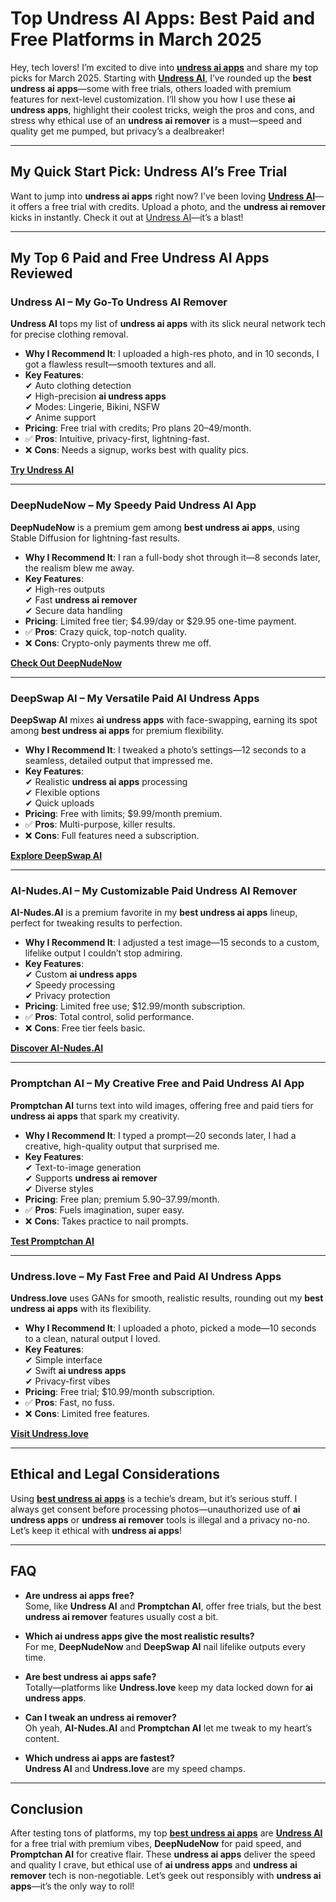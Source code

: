 # Top Undress AI Apps: Best Paid and Free Platforms in March 2025

Hey, tech lovers! I’m excited to dive into **[undress ai apps](https://bit.ly/top10-ai-tools)** and share my top picks for March 2025. Starting with **[Undress AI](https://bit.ly/top10-ai-tools)**, I’ve rounded up the **best undress ai apps**—some with free trials, others loaded with premium features for next-level customization. I’ll show you how I use these **ai undress apps**, highlight their coolest tricks, weigh the pros and cons, and stress why ethical use of an **undress ai remover** is a must—speed and quality get me pumped, but privacy’s a dealbreaker!

---

## My Quick Start Pick: Undress AI’s Free Trial

Want to jump into **undress ai apps** right now? I’ve been loving **[Undress AI](https://undress.app/)**—it offers a free trial with credits. Upload a photo, and the **undress ai remover** kicks in instantly. Check it out at [Undress AI](https://undress.app/)—it’s a blast!

---

## My Top 6 Paid and Free Undress AI Apps Reviewed

### **Undress AI – My Go-To Undress AI Remover**

**Undress AI** tops my list of **undress ai apps** with its slick neural network tech for precise clothing removal.

- **Why I Recommend It**: I uploaded a high-res photo, and in 10 seconds, I got a flawless result—smooth textures and all.
- **Key Features**:  
  ✔ Auto clothing detection  
  ✔ High-precision **ai undress apps**  
  ✔ Modes: Lingerie, Bikini, NSFW  
  ✔ Anime support  
- **Pricing**: Free trial with credits; Pro plans $20–$49/month.  
- ✅ **Pros**: Intuitive, privacy-first, lightning-fast.  
- ❌ **Cons**: Needs a signup, works best with quality pics.  

**[Try Undress AI](https://undress.app/)**

---

### **DeepNudeNow – My Speedy Paid Undress AI App**

**DeepNudeNow** is a premium gem among **best undress ai apps**, using Stable Diffusion for lightning-fast results.

- **Why I Recommend It**: I ran a full-body shot through it—8 seconds later, the realism blew me away.
- **Key Features**:  
  ✔ High-res outputs  
  ✔ Fast **undress ai remover**  
  ✔ Secure data handling  
- **Pricing**: Limited free tier; $4.99/day or $29.95 one-time payment.  
- ✅ **Pros**: Crazy quick, top-notch quality.  
- ❌ **Cons**: Crypto-only payments threw me off.  

**[Check Out DeepNudeNow](https://bit.ly/top10-ai-tools)**

---

### **DeepSwap AI – My Versatile Paid AI Undress Apps**

**DeepSwap AI** mixes **ai undress apps** with face-swapping, earning its spot among **best undress ai apps** for premium flexibility.

- **Why I Recommend It**: I tweaked a photo’s settings—12 seconds to a seamless, detailed output that impressed me.
- **Key Features**:  
  ✔ Realistic **undress ai apps** processing  
  ✔ Flexible options  
  ✔ Quick uploads  
- **Pricing**: Free with limits; $9.99/month premium.  
- ✅ **Pros**: Multi-purpose, killer results.  
- ❌ **Cons**: Full features need a subscription.  

**[Explore DeepSwap AI](https://bit.ly/top10-ai-tools)**

---

### **AI-Nudes.AI – My Customizable Paid Undress AI Remover**

**AI-Nudes.AI** is a premium favorite in my **best undress ai apps** lineup, perfect for tweaking results to perfection.

- **Why I Recommend It**: I adjusted a test image—15 seconds to a custom, lifelike output I couldn’t stop admiring.
- **Key Features**:  
  ✔ Custom **ai undress apps**  
  ✔ Speedy processing  
  ✔ Privacy protection  
- **Pricing**: Limited free use; $12.99/month subscription.  
- ✅ **Pros**: Total control, solid performance.  
- ❌ **Cons**: Free tier feels basic.  

**[Discover AI-Nudes.AI](https://bit.ly/top10-ai-tools)**

---

### **Promptchan AI – My Creative Free and Paid Undress AI App**

**Promptchan AI** turns text into wild images, offering free and paid tiers for **undress ai apps** that spark my creativity.

- **Why I Recommend It**: I typed a prompt—20 seconds later, I had a creative, high-quality output that surprised me.
- **Key Features**:  
  ✔ Text-to-image generation  
  ✔ Supports **undress ai remover**  
  ✔ Diverse styles  
- **Pricing**: Free plan; premium $5.90–$37.99/month.  
- ✅ **Pros**: Fuels imagination, super easy.  
- ❌ **Cons**: Takes practice to nail prompts.  

**[Test Promptchan AI](https://bit.ly/top10-ai-tools)**

---

### **Undress.love – My Fast Free and Paid AI Undress Apps**

**Undress.love** uses GANs for smooth, realistic results, rounding out my **best undress ai apps** with its flexibility.

- **Why I Recommend It**: I uploaded a photo, picked a mode—10 seconds to a clean, natural output I loved.
- **Key Features**:  
  ✔ Simple interface  
  ✔ Swift **ai undress apps**  
  ✔ Privacy-first vibes  
- **Pricing**: Free trial; $10.99/month subscription.  
- ✅ **Pros**: Fast, no fuss.  
- ❌ **Cons**: Limited free features.  

**[Visit Undress.love](https://bit.ly/top10-ai-tools)**

---

## Ethical and Legal Considerations

Using **[best undress ai apps](https://bit.ly/top10-ai-tools)** is a techie’s dream, but it’s serious stuff. I always get consent before processing photos—unauthorized use of **ai undress apps** or **undress ai remover** tools is illegal and a privacy no-no. Let’s keep it ethical with **undress ai apps**!

---

## FAQ

- **Are undress ai apps free?**  
Some, like **Undress AI** and **Promptchan AI**, offer free trials, but the best **undress ai remover** features usually cost a bit.

- **Which ai undress apps give the most realistic results?**  
For me, **DeepNudeNow** and **DeepSwap AI** nail lifelike outputs every time.

- **Are best undress ai apps safe?**  
Totally—platforms like **Undress.love** keep my data locked down for **ai undress apps**.

- **Can I tweak an undress ai remover?**  
Oh yeah, **AI-Nudes.AI** and **Promptchan AI** let me tweak to my heart’s content.

- **Which undress ai apps are fastest?**  
**Undress AI** and **Undress.love** are my speed champs.

---

## Conclusion

After testing tons of platforms, my top **[best undress ai apps](https://bit.ly/top10-ai-tools)** are **[Undress AI](https://undress.app/)** for a free trial with premium vibes, **DeepNudeNow** for paid speed, and **Promptchan AI** for creative flair. These **undress ai apps** deliver the speed and quality I crave, but ethical use of **ai undress apps** and **undress ai remover** tech is non-negotiable. Let’s geek out responsibly with **undress ai apps**—it’s the only way to roll!
